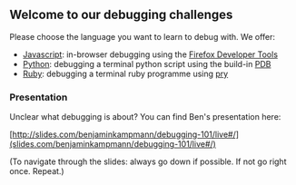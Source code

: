 ## Welcome to our debugging challenges

Please choose the language you want to learn to debug with. We offer:

  - [Javascript](./Javascript/README.md): in-browser debugging using the [Firefox Developer Tools](https://developer.mozilla.org/en-US/docs/Tools/Debugger)
  - [Python](./Python/README.md): debugging a terminal python script using the build-in [PDB](https://docs.python.org/2/library/pdb.html)
  - [Ruby](./Ruby/README.md): debugging a terminal ruby programme using [pry](http://pryrepl.org/)

### Presentation

Unclear what debugging is about? You can find Ben's presentation here:

   [http://slides.com/benjaminkampmann/debugging-101/live#/](slides.com/benjaminkampmann/debugging-101/live#/)

(To navigate through the slides: always go down if possible. If not go right once. Repeat.)
